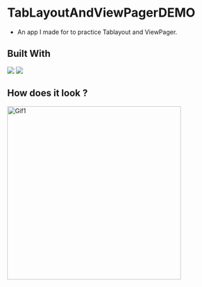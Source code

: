 # TabLayoutAndViewPagerDEMO

- An app I made for to practice Tablayout and ViewPager.

## Built With 

<code><img src="https://www.vectorlogo.zone/logos/kotlinlang/kotlinlang-ar21.svg"></code>
<code><img src="https://www.vectorlogo.zone/logos/android/android-ar21.svg"></code>

## How does it look ?

<p>
<img height= "400" src="https://media.giphy.com/media/S4PfVxCbewcIRwpZSA/giphy.gif" alt="Gif1" />
</p>
